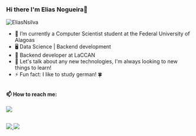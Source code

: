 
### Hi there I'm Elias Nogueira👋


<p align="left"> <img src="https://komarev.com/ghpvc/?username=EliasNsilva&label=Profile%20views&color=0e75b6&style=flat" alt="EliasNsilva" /> </p>

- 🔭 I’m currently a Computer Scientist student at the Federal University of Alagoas
- 🖥 Data Science | Backend development
- 🌱 Backend developer at LaCCAN   
- 💬 Let's talk about any new technologies, I'm always looking to new things to learn! 
- ⚡ Fun fact: I like to study german! :four_leaf_clover:

##

<h4>📫 How to reach me:</h4>  
<div>
  <a href="https://www.linkedin.com/in/eliasnsilva/">
  <img heigth="80em" src="https://img.shields.io/badge/linkedin-%230077B5.svg?&style=for-the-badge&logo=linkedin&logoColor=white"/>
</div>
  
##
  
<div>
    <a href="github.com/EliasNsilva">
    <img heigth="180em" src="https://github-readme-stats.vercel.app/api?username=palomallacerda&show_icons=True&theme=midnight-purple"/>  
    <img heigth ="180en" src="https://github-readme-stats.vercel.app/api/top-langs/?username=palomallacerda&layout=compact&show_icons=True&theme=midnight-purple"/>
</div>

 
  

